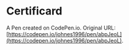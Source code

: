 # Certificard

A Pen created on CodePen.io. Original URL: [https://codepen.io/johnes1996/pen/abpJeoL](https://codepen.io/johnes1996/pen/abpJeoL).


